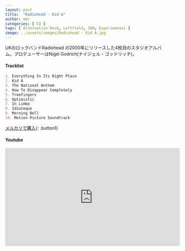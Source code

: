 ```yaml
---
layout: post
title:  "Radiohead - Kid A"
author: mmr
categories: [ CD ]
tags: [ Alternative Rock, Leftfield, IDM, Experimental ]
image: ../assets/images/Radiohead - Kid A.jpg
---
```


UKのロックバンドRadiohead の2000年にリリースした4枚目のスタジオアルバム。プロデューサーはNigel Godrich(ナイジェル・ゴッドリッチ)。

#### Tracklist
```md
1. Everything In Its Right Place
2. Kid A
3. The National Anthem
4. How To Disappear Completely
5. Treefingers
6. Optimistic
7. In Limbo
8. Idioteque
9. Morning Bell
10. Motion Picture Soundtrack
```


[メルカリで購入](https://jp.mercari.com/item/m39635612471?afid=6142608987){: .button1}


#### Youtube
<iframe width="560" height="315" src="https://www.youtube.com/embed/NUnXxh5U25Y?si=XDBa027cloU4NAt9" title="YouTube video player" frameborder="0" allow="accelerometer; autoplay; clipboard-write; encrypted-media; gyroscope; picture-in-picture; web-share" referrerpolicy="strict-origin-when-cross-origin" allowfullscreen></iframe>